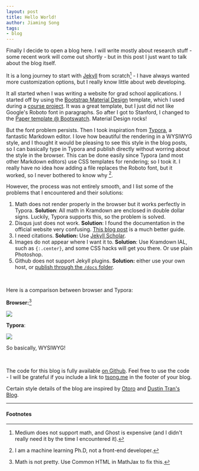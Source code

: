 ```yaml
---
layout: post
title: Hello World!
author: Jiaming Song
tags:
- blog
---
```


Finally I decide to open a blog here. I will write mostly about research stuff - some recent work will come out shortly - but in this post I just want to talk about the blog itself.

It is a long journey to start with [Jekyll](https://jekyllrb.com) from scratch[^medium] - I have always wanted more customization options, but I really know little about web developing.

It all started when I was writing a website for grad school applications. I started off by using the [Bootstrap Material Design](http://fezvrasta.github.io/bootstrap-material-design/) template, which I used during a [course project](http://tsong.me/projects/biopedia/). It was a great template, but I just did not like Google's Roboto font in paragraphs. So after I got to Stanford, I changed to the [Paper template @ Bootswatch](https://bootswatch.com/paper/). Material Design rocks!

But the font problem persists. Then I took inspiration from [Typora](https://typora.io), a fantastic Markdown editor. I love how beautiful the rendering in a WYSIWYG style, and I thought it would be pleasing to see this style in the blog posts, so I can basically type in Typora and publish directly without worring about the style in the browser. This can be done easily since Typora (and most other Markdown editors) use CSS templates for rendering; so I took it. I really have no idea how adding a file replaces the Roboto font, but it worked, so I never bothered to know why [^phd].

However, the process was not entirely smooth, and I list some of the problems that I encountered and their solutions:

1. Math does not render properly in the browser but it works perfectly in Typora. **Solution**: All math in Kramdown are enclosed in double dollar signs. Luckily, Typora supports this, so the problem is solved.
2. Disqus just does not work. **Solution**: I found the documentation in the official website very confusing. [This blog post](http://www.perfectlyrandom.org/2014/06/29/adding-disqus-to-your-jekyll-powered-github-pages/) is a much better guide.
3. I need citations. **Solution:** Use [Jekyll Scholar](https://github.com/inukshuk/jekyll-scholar). 
4. Images do not appear where I want it to. **Solution**: Use Kramdown IAL, such as `{:.center}`, and some CSS hacks will get you there. Or use plain Photoshop.
5. Github does not support Jekyll plugins. **Solution:** either use your own host, or [publish through the `/docs` folder](https://help.github.com/articles/configuring-a-publishing-source-for-github-pages/#publishing-your-github-pages-site-from-a-docs-folder-on-your-master-branch).



<br/>

Here is a comparison between browser and Typora:

**Browser:**[^mathjax]

![]({{site.baseurl}}/public/img/blog/browser.png)

**Typora**:

![]({{site.baseurl}}/public/img/blog/typora.png)

So basically, WYSIWYG!



<br/>

The code for this blog is fully available [on Github](https://github.com/jiamings/tsong.me). Feel free to use the code - I will be grateful if you include a link to [tsong.me](http://tsong.me) in the footer of your blog.

Certain style details of the blog are inspired by [Otoro](http://blog.otoro.net/) and [Dustin Tran's Blog](http://dustintran.com/blog/).

<hr/>

#### Footnotes

[^medium]: Medium does not support math, and Ghost is expensive (and I didn't really need it by the time I encountered it).
[^mathjax]: Math is not pretty. Use Common HTML in MathJax to fix this.
[^phd]: I am a machine learning Ph.D, not a front-end developer.

 